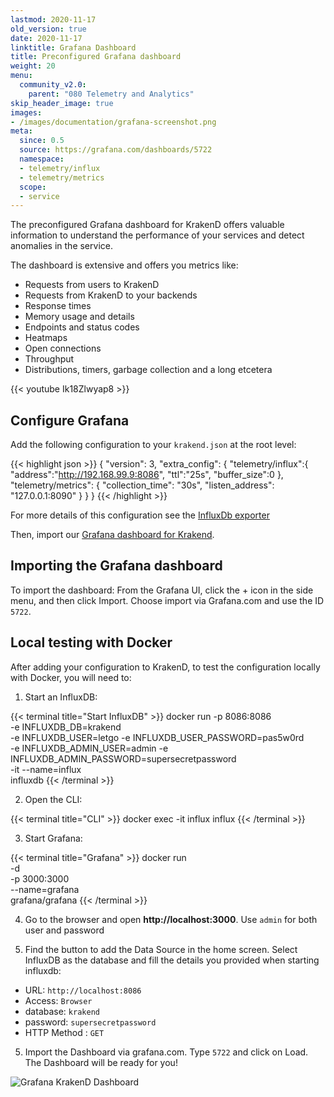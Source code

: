 ```yaml
---
lastmod: 2020-11-17
old_version: true
date: 2020-11-17
linktitle: Grafana Dashboard
title: Preconfigured Grafana dashboard
weight: 20
menu:
  community_v2.0:
    parent: "080 Telemetry and Analytics"
skip_header_image: true
images:
- /images/documentation/grafana-screenshot.png
meta:
  since: 0.5
  source: https://grafana.com/dashboards/5722
  namespace:
  - telemetry/influx
  - telemetry/metrics
  scope:
  - service
---
```


The preconfigured Grafana dashboard for KrakenD offers valuable information to understand the performance of your services and detect anomalies in the service.

The dashboard is extensive and offers you metrics like:

- Requests from users to KrakenD
- Requests from KrakenD to your backends
- Response times
- Memory usage and details
- Endpoints and status codes
- Heatmaps
- Open connections
- Throughput
- Distributions, timers, garbage collection and a long etcetera

{{< youtube Ik18Zlwyap8 >}}


## Configure Grafana
Add the following configuration to your `krakend.json` at the root level:

{{< highlight json >}}
{
  "version": 3,
  "extra_config": {
    "telemetry/influx":{
        "address":"http://192.168.99.9:8086",
        "ttl":"25s",
        "buffer_size":0
    },
    "telemetry/metrics": {
      "collection_time": "30s",
      "listen_address": "127.0.0.1:8090"
    }
  }
}
{{< /highlight >}}

For more details of this configuration see the [InfluxDb exporter](/docs/v2.0/telemetry/influxdb/)

Then, import our [Grafana dashboard for Krakend](https://grafana.com/dashboards/5722).

## Importing the Grafana dashboard
To import the dashboard: From the Grafana UI, click the + icon in the side menu, and then click Import. Choose import via Grafana.com and use the ID `5722`.

## Local testing with Docker
After adding your configuration to KrakenD, to test the configuration locally with Docker, you will need to:

1) Start an InfluxDB:

{{< terminal title="Start InfluxDB" >}}
docker run -p 8086:8086 \
	  -e INFLUXDB_DB=krakend \
	  -e INFLUXDB_USER=letgo -e INFLUXDB_USER_PASSWORD=pas5w0rd \
	  -e INFLUXDB_ADMIN_USER=admin -e INFLUXDB_ADMIN_PASSWORD=supersecretpassword \
	  -it --name=influx \
	  influxdb
{{< /terminal >}}

2) Open the CLI:

{{< terminal title="CLI" >}}
docker exec -it influx influx
{{< /terminal >}}

3) Start Grafana:

{{< terminal title="Grafana" >}}
docker run \
  -d \
  -p 3000:3000 \
  --name=grafana \
  grafana/grafana
{{< /terminal >}}

4) Go to the browser and open **http://localhost:3000**. Use `admin` for both user and password

5) Find the button to add the Data Source in the home screen. Select InfluxDB as the database and fill the details you provided when starting influxdb:

- URL: `http://localhost:8086`
- Access: `Browser`
- database: `krakend`
- password: `supersecretpassword`
- HTTP Method : `GET`

5) Import the Dashboard via grafana.com. Type `5722` and click on Load. The Dashboard will be ready for you!

![Grafana KrakenD Dashboard](/images/documentation/grafana-screenshot.png)
